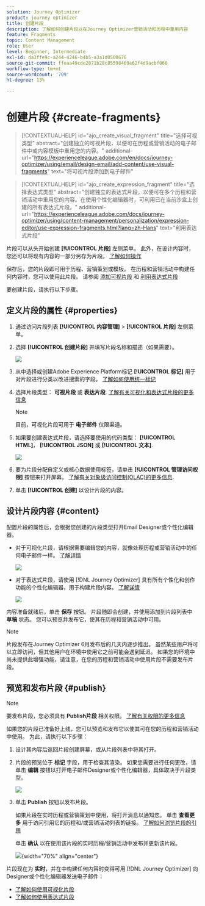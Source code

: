 ```yaml
---
solution: Journey Optimizer
product: journey optimizer
title: 创建片段
description: 了解如何创建片段以在Journey Optimizer营销活动和历程中重用内容
feature: Fragments
topic: Content Management
role: User
level: Beginner, Intermediate
exl-id: da3ffe9c-a244-4246-b4b5-a3a1d0508676
source-git-commit: ffeaa49cde2871b28c85598469e62f4d9acbf060
workflow-type: tm+mt
source-wordcount: '709'
ht-degree: 13%

---
```


# 创建片段 {#create-fragments}

>[!CONTEXTUALHELP]
>id="ajo_create_visual_fragment"
>title="选择可视类型"
>abstract="创建独立的可视片段，以便可在历程或营销活动的电子邮件中或内容模板中重用您的内容。"
>additional-url="https://experienceleague.adobe.com/en/docs/journey-optimizer/using/email/design-email/add-content/use-visual-fragments" text="将可视片段添加到电子邮件"

>[!CONTEXTUALHELP]
>id="ajo_create_expression_fragment"
>title="选择表达式类型"
>abstract="创建独立的表达式片段，以便可在多个历程和营销活动中重用您的内容。在使用个性化编辑器时，可利用已在当前沙盒上创建的所有表达式片段。"
>additional-url="https://experienceleague.adobe.com/docs/journey-optimizer/using/content-management/personalization/expression-editor/use-expression-fragments.html?lang=zh-Hans" text="利用表达式片段"

片段可以从头开始创建 **[!UICONTROL 片段]** 左侧菜单。 此外，在设计内容时，您还可以将现有内容的一部分另存为片段。 [了解如何操作](#save-as-fragment)

保存后，您的片段即可用于历程、营销策划或模板。 在历程和营销活动中构建任何内容时，您可以使用此片段。 请参阅 [添加可视片段](../email/use-visual-fragments.md) 和 [利用表达式片段](../personalization/use-expression-fragments.md)

要创建片段，请执行以下步骤。

## 定义片段的属性 {#properties}

1. 通过访问片段列表 **[!UICONTROL 内容管理]** > **[!UICONTROL 片段]** 左侧菜单。

1. 选择 **[!UICONTROL 创建片段]** 并填写片段名称和描述（如果需要）。

   ![](assets/fragment-details.png)

1. 从中选择或创建Adobe Experience Platform标记 **[!UICONTROL 标记]** 用于对片段进行分类以改进搜索的字段。 [了解如何使用统一标记](../start/search-filter-categorize.md#tags)

1. 选择片段类型： **可视片段** 或 **表达片段**. [了解有关可视化和表达式片段的更多信息](../content-management/fragments.md#visual-expression)

   >[!NOTE]
   >
   >目前，可视化片段可用于 **电子邮件** 仅限渠道。

1. 如果要创建表达式片段，请选择要使用的代码类型： **[!UICONTROL HTML]**， **[!UICONTROL JSON]** 或 **[!UICONTROL 文本]**.

   ![](assets/fragment-expression-type.png)

1. 要为片段分配自定义或核心数据使用标签，请单击 **[!UICONTROL 管理访问权限]** 按钮来打开屏幕。 [了解有关对象级访问控制(OLAC)的更多信息](../administration/object-based-access.md).

1. 单击 **[!UICONTROL 创建]** 以设计片段的内容。

## 设计片段内容 {#content}

配置片段的属性后，会根据您创建的片段类型打开Email Designer或个性化编辑器。

* 对于可视化片段，请根据需要编辑您的内容，就像处理历程或营销活动中的任何电子邮件一样。 [了解详情](../email/get-started-email-design.md)

  ![](assets/fragment-designer.png)

* 对于表达式片段，请使用 [!DNL Journey Optimizer] 具有所有个性化和创作功能的个性化编辑器，用于构建片段内容。 [了解详情](../personalization/personalization-build-expressions.md)

  ![](assets/fragment-expression-editor.png)

内容准备就绪后，单击 **保存** 按钮。 片段随即会创建，并使用添加到片段列表中 **草稿** 状态。 您可以预览并发布它，使其在历程和营销活动中可用。

>[!NOTE]
>
>片段发布在Journey Optimizer 6月发布后的几天内逐步推出。 虽然某些用户将可以立即访问，但其他用户在环境中使用它之前可能会遇到延迟。 如果您的环境中尚未提供此增强功能，请注意，在您的历程和营销活动中使用片段不需要发布片段。

## 预览和发布片段 {#publish}

>[!NOTE]
>
>要发布片段，您必须具有 **Publish片段** 相关权限。 [了解有关权限的更多信息](../administration/ootb-permissions.md)

如果您的片段已准备好上线，您可以预览和发布它以使其可在您的历程和营销活动中使用。 为此，请执行以下步骤：

1. 设计其内容后返回片段创建屏幕，或从片段列表中将其打开。

1. 片段的预览位于 **标记** 字段，用于检查其渲染。 如果您需要进行任何更改，请单击 **编辑** 按钮以打开电子邮件Designer或个性化编辑器，具体取决于片段类型。

   ![](assets/fragment-preview.png)

1. 单击 **Publish** 按钮以发布片段。

   如果片段在实时历程或营销策划中使用，将打开消息以通知您。 单击 **查看更多** 用于访问引用它的历程和/或营销活动列表的链接。 [了解如何浏览片段的引用](../content-management/manage-fragments.md#explore-references)

   单击 **确认** 以在使用该片段的实时历程/营销活动中发布并更新该片段。

   ![](assets/fragment-publish.png){width="70%" align="center"}

片段现在为 **实时**，并在中构建任何内容时变得可用 [!DNL Journey Optimizer] 向Designer或个性化编辑器发送电子邮件：

* [了解如何使用可视化片段](../email/use-visual-fragments.md)
* [了解如何使用表达式片段](../personalization/use-expression-fragments.md)
